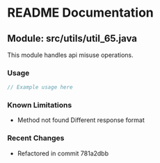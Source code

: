 # README Documentation

## Module: src/utils/util_65.java

This module handles api misuse operations.

### Usage

```javascript
// Example usage here
```

### Known Limitations

- Method not found Different response format

### Recent Changes

- Refactored in commit 781a2dbb
